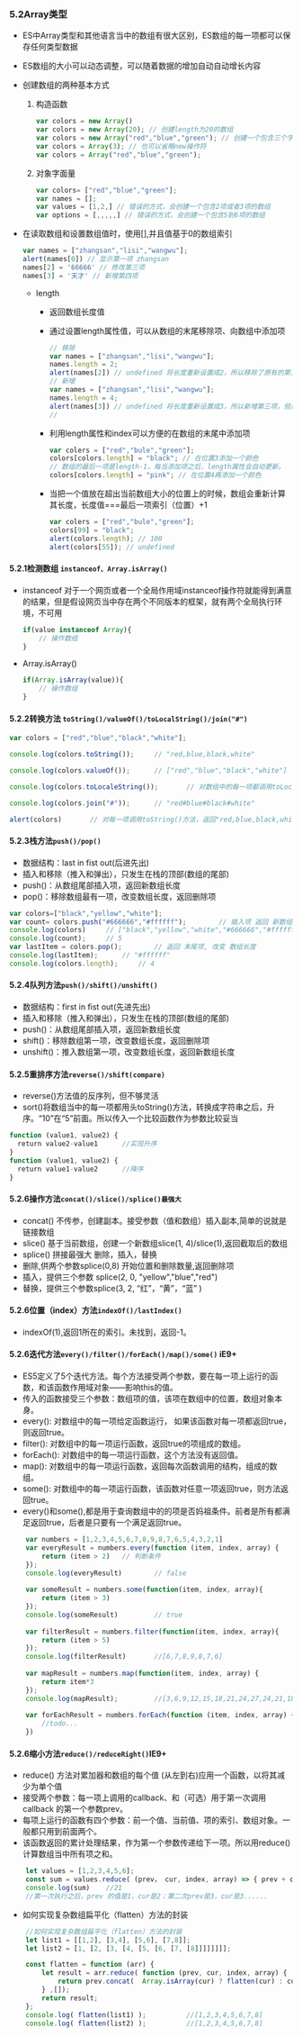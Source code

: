 ### 5.2Array类型
- ES中Array类型和其他语言当中的数组有很大区别，ES数组的每一项都可以保存任何类型数据
- ES数组的大小可以动态调整，可以随着数据的增加自动自动增长内容
- 创建数组的两种基本方式

    1. 构造函数
	
		```javascript
		var colors = new Array()
		var colors = new Array(20); // 创建length为20的数组
		var colors = new Array("red","blue","green"); // 创建一个包含三个字符串值的数组
		var colors = Array(3); // 也可以省略new操作符
		var colors = Array("red","blue","green");
		```
		
    2. 对象字面量
	
		```javascript
		var colors= ["red","blue","green"];
		var names = [];
		var values = [1,2,] // 错误的方式，会创建一个包含2项或者3项的数组
		var options = [,,,,,] // 错误的方式，会创建一个包含5到6项的数组
		```
		
- 在读取数组和设置数组值时，使用[],并且值基于0的数组索引

	```javascript
	var names = ["zhangsan","lisi","wangwu"];
	alert(names[0]) // 显示第一项 zhangsan
	names[2] = '66666' // 修改第三项
	names[3] = '天才' // 新增第四项
	```
	
	- length 
	
        - 返回数组长度值
		
        - 通过设置length属性值，可以从数组的末尾移除项、向数组中添加项
		
            ```javascript
			// 移除
			var names = ["zhangsan","lisi","wangwu"];
			names.length = 2; 
			alert(names[2]) // undefined 将长度重新设置成2，所以移除了原有的第三项
			// 新增
			var names = ["zhangsan","lisi","wangwu"];
			names.length = 4; 
			alert(names[3]) // undefined 将长度重新设置成3，所以新增第三项，但是没有值所以为undefined
			//
            ```   
			
        - 利用length属性和index可以方便的在数组的末尾中添加项
		
            ```javascript
			var colers = ["red","bule","green"];
			colors[colors.length] = "black"; // 在位置3添加一个颜色
			// 数组的最后一项是length-1，每当添加项之后，length属性会自动更新。
			colors[colors.length] = "pink"; // 在位置4再添加一个颜色
            ```
			
        - 当把一个值放在超出当前数组大小的位置上的时候，数组会重新计算其长度，长度值===最后一项索引（位置）+1
		
            ```javascript
			var colers = ["red","bule","green"];
			colors[99] = "black";
			alert(colors.length); // 100     
			alert(colors[55]); // undefined       
           ```
		   
#### 5.2.1检测数组 `instanceof、Array.isArray()`

- instanceof 对于一个网页或者一个全局作用域instanceof操作符就能得到满意的结果，但是假设网页当中存在两个不同版本的框架，就有两个全局执行环境，不可用
    
	```javascript
	if(value instanceof Array){
		// 操作数组
	}
    ```
	
- Array.isArray()

    ```javascript
	if(Array.isArray(value)){
		// 操作数组
	}
    ```

#### 5.2.2转换方法 `toString()/valueOf()/toLocalString()/join("#")`

```javascript
var colors = ["red","blue","black","white"];

console.log(colors.toString());		// "red,blue,black,white"

console.log(colors.valueOf());		// ["red","blue","black","white"]

console.log(colors.toLocaleString());		// 对数组中的每一项都调用toLocaleString(),返回 "red,blue,black,white"

console.log(colors.join("#"));		// "red#blue#black#white"

alert(colors)		// 对每一项调用toString()方法，返回"red,blue,black,white"
```

#### 5.2.3栈方法`push()/pop()`

- 数据结构：last in fist out(后进先出)
- 插入和移除（推入和弹出），只发生在栈的顶部(数组的尾部)
- push()：从数组尾部插入项，返回新数组长度
- pop()：移除数组最有一项，改变数组长度，返回删除项

```javascript
var colors=["black","yellow","white"];
var count= colors.push("#666666","#ffffff");		// 插入项 返回 新数组长度
console.log(colors)		// ["black","yellow","white","#666666","#ffffff"]
console.log(count);		// 5
var lastItem = colors.pop();		// 返回 末尾项, 改变 数组长度
console.log(lastItem);		// "#ffffff"
console.log(colors.length);		// 4	
```

#### 5.2.4队列方法`push()/shift()/unshift()`

- 数据结构：first in fist out(先进先出)
- 插入和移除（推入和弹出），只发生在栈的顶部(数组的尾部)
- push()：从数组尾部插入项，返回新数组长度
- shift()：移除数组第一项，改变数组长度，返回删除项
- unshift()：推入数组第一项，改变数组长度，返回新数组长度

#### 5.2.5重排序方法`reverse()/shift(compare)`

- reverse()方法值的反序列，但不够灵活
- sort()将数组当中的每一项都用头toString()方法，转换成字符串之后，升序。“10”在“5”前面。所以传入一个比较函数作为参数比较妥当

```javascript
function (value1, value2) {
  return value2-value1		//实现升序 
}
function (value1, value2) {
  return value1-value2		//降序 
}
```

#### 5.2.6操作方法`concat()/slice()/splice()最强大`

- concat() 不传参，创建副本。接受参数（值和数组）插入副本,简单的说就是链接数组
- slice() 基于当前数组，创建一个新数组slice(1, 4)/slice(1),返回截取后的数组
- splice() 拼接最强大 删除，插入，替换
 - 删除,供两个参数splice(0,8) 开始位置和删除数量,返回删除项
 - 插入，提供三个参数 splice(2, 0, "yellow","blue","red")
 - 替换，提供三个参数splice(3, 2, “红”，“黄”，“蓝” )
 
#### 5.2.6位置（index）方法`indexOf()/lastIndex()`

- indexOf(1),返回1所在的索引。未找到，返回-1。

#### 5.2.6迭代方法`every()/filter()/forEach()/map()/some()` iE9+
- ES5定义了5个迭代方法。每个方法接受两个参数，要在每一项上运行的函数，和该函数作用域对象——影响this的值。
- 传入的函数接受三个参数：数组项的值，该项在数组中的位置，数组对象本身。
- every(): 对数组中的每一项给定函数运行， 如果该函数对每一项都返回true，则返回true。
- filter(): 对数组中的每一项运行函数，返回true的项组成的数组。
- forEach(): 对数组中的每一项运行函数，这个方法没有返回值。
- map(): 对数组中的每一项运行函数，返回每次函数调用的结构，组成的数组。
- some(): 对数组中的每一项运行函数，该函数对任意一项返回true，则方法返回true。
- every()和some(),都是用于查询数组中的的项是否妈祖条件。前者是所有都满足返回true，后者是只要有一个满足返回true。

```javascript
	var numbers = [1,2,3,4,5,6,7,8,9,8,7,6,5,4,3,2,1]
	var everyResult = numbers.every(function (item, index, array) {
		return (item > 2)	// 判断条件 
	});
	console.log(everyResult)		// false
	
	var someResult = numbers.some(function(item, index, array){
		return (item > 3)
	});
	console.log(someResult)			// true
	
	var filterResult = numbers.filter(function(item, index, array){
		return (item > 5)
	});
	console.log(filterResult)		//[6,7,8,9,8,7,6]
	
	var mapResult = numbers.map(function(item, index, array) {
		return item*3
	});
	console.log(mapResult);			//[3,6,9,12,15,18,21,24,27,24,21,18,15,12,9,6,3]
	
	var forEachResult = numbers.forEach(function (item, index, array) {
		//todo...
	})
```

#### 5.2.6缩小方法`reduce()/reduceRight()`IE9+
- reduce() 方法对累加器和数组的每个值 (从左到右)应用一个函数，以将其减少为单个值
- 接受两个参数：每一项上调用的callback、和（可选）用于第一次调用 callback 的第一个参数prev。
- 每项上运行的函数有四个参数：前一个值、当前值、项的索引、数组对象。一般都只用到前面两个。
- 该函数返回的累计处理结果，作为第一个参数传递给下一项。所以用reduce() 计算数组当中所有项之和。

```javascript
	let values = [1,2,3,4,5,6];	
	const sum = values.reduce( (prev， cur, index, array) => { prev + cur }, 1）;
	console.log(sum)	//21
	//第一次执行之后，prev 的值是1，cur是2；第二次prev是3，cur是3......
```

- 如何实现复杂数组扁平化（flatten）方法的封装

```javascript
	//如何实现复杂数组扁平化（flatten）方法的封装
	let list1 = [[1,2], [3,4], [5,6], [7,8]];
	let list2 = [1, [2, [3, [4, [5, [6, [7, [8]]]]]]]];

	const flatten = function (arr) {
		let result = arr.reduce( function (prev, cur, index, array) {
			return prev.concat(  Array.isArray(cur) ? flatten(cur) : cur  )
		} ,[]);	
		return result;
	};
	console.log( flatten(list1) );			//[1,2,3,4,5,6,7,8]
	console.log( flatten(list2) );			//[1,2,3,4,5,6,7,8]
```
 
 
 
 
 
